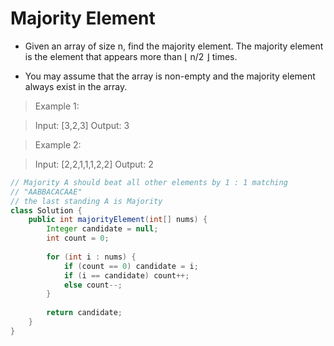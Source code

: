 # Majority Element
- Given an array of size n, find the majority element. The majority element is the element that appears more than ⌊ n/2 ⌋ times.

- You may assume that the array is non-empty and the majority element always exist in the array.

> Example 1:

> Input: [3,2,3]
> Output: 3

> Example 2:

> Input: [2,2,1,1,1,2,2]
> Output: 2
```java
// Majority A should beat all other elements by 1 : 1 matching
// "AABBACACAAE"
// the last standing A is Majority
class Solution {
    public int majorityElement(int[] nums) {
        Integer candidate = null;
        int count = 0;
        
        for (int i : nums) {
            if (count == 0) candidate = i;
            if (i == candidate) count++;
            else count--;
        }
        
        return candidate;
    }
}
```
